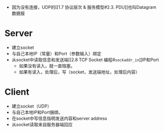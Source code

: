 - 因为没有连接，UDP的[[1.7 协议层次 & 服务模型#2.3. PDU]]也叫Datagram数据报
# Server
- 建立socket
- 与自己本地IP（常量）和Port（参数输入）绑定
- 从socket中读取信息和发送端[[2.8 TCP Socket 编程#`sockaddr_in`]]IP和Port
	- 如果没有读入，就一直阻塞。
	- 如果有读入，处理后，写（socket，发送端地址，处理后内容）
# Client
- 建立socket（UDP）
- 与自己本地IP和Port捆绑。
- 在socket中写信息指明发送内容和server address
- 从socket读取来自服务器端回应
